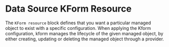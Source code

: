 # Data Source KForm Resource

The `KForm resource` block defines that you want a particular managed object to exist with a specific configuration. When applying the Kform configuration, kform manages the lifecycle of the given managed object, by either creating, updating or deleting the managed object through a provider.